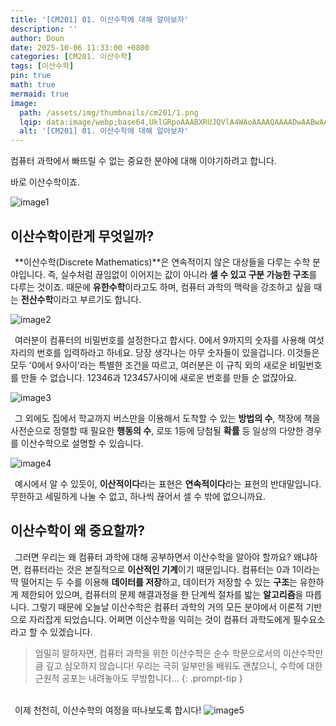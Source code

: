```yaml
---
title: '[CM201] 01. 이산수학에 대해 알아보자'
description: ''
author: Doun
date: 2025-10-06 11:33:00 +0800
categories: [CM201. 이산수학]
tags: [이산수학]
pin: true
math: true
mermaid: true
image:
  path: /assets/img/thumbnails/cm201/1.png
  lqip: data:image/webp;base64,UklGRpoAAABXRUJQVlA4WAoAAAAQAAAADwAABwAAQUxQSDIAAAARL0AmbZurmr57yyIiqE8oiG0bejIYEQTgqiDA9vqnsUSI6H+oAERp2HZ65qP/VIAWAFZQOCBCAAAA8AEAnQEqEAAIAAVAfCWkAALp8sF8rgRgAP7o9FDvMCkMde9PK7euH5M1m6VWoDXf2FkP3BqV0ZYbO6NA/VFIAAAA
  alt: '[CM201] 01. 이산수학에 대해 알아보자'
---
```


컴퓨터 과학에서 빠뜨릴 수 없는 중요한 분야에 대해 이야기하려고 합니다.

바로 이산수학이죠.

<img src="{{ 'assets/img/illustration/cm201/1_1.png' | absolute_url }}" alt="image1" class="post" />

## 이산수학이란게 무엇일까?

 &ensp;**이산수학(Discrete Mathematics)**은 연속적이지 않은 대상들을 다루는 수학 분야입니다. 즉, 실수처럼 끊임없이 이어지는 값이 아니라 **셀 수 있고 구분 가능한 구조**를 다루는 것이죠. 때문에 **유한수학**이라고도 하며, 컴퓨터 과학의 맥락을 강조하고 싶을 때는 **전산수학**이라고 부르기도 합니다.

<img src="{{ 'assets/img/illustration/cm201/1_2.png' | absolute_url }}" alt="image2" class="post" />

 &ensp;여러분이 컴퓨터의 비밀번호를 설정한다고 합시다. 0에서 9까지의 숫자를 사용해 여섯 자리의 번호를 입력하라고 하네요. 당장 생각나는 아무 숫자들이 있을겁니다. 이것들은 모두 '0에서 9사이'라는 특별한 조건을 따르고, 여러분은 이 규칙 외의 새로운 비밀번호를 만들 수 없습니다. 12346과 123457사이에 새로운 번호를 만들 순 없잖아요.

<img src="{{ 'assets/img/illustration/cm201/1_3.png' | absolute_url }}" alt="image3" class="post" />

 &ensp;그 외에도 집에서 학교까지 버스만을 이용해서 도착할 수 있는 **방법의 수**, 책장에 책을 사전순으로 정렬할 때 필요한 **행동의 수**, 로또 1등에 당첨될 **확률** 등 일상의 다양한 경우를 이산수학으로 설명할 수 있습니다.

<img src="{{ 'assets/img/illustration/cm201/1_4.png' | absolute_url }}" alt="image4" class="post" />
 
 &ensp;예시에서 알 수 있듯이, **이산적이다**라는 표현은 **연속적이다**라는 표현의 반대말입니다. 무한하고 세밀하게 나눌 수 없고, 하나씩 끊어서 셀 수 밖에 없으니까요.

## 이산수학이 왜 중요할까?

 &ensp;그러면 우리는 왜 컴퓨터 과학에 대해 공부하면서 이산수학을 알아야 할까요? 왜냐하면, 컴퓨터라는 것은 본질적으로 **이산적인 기계**이기 때문입니다. 컴퓨터는 0과 1이라는 딱 떨어지는 두 수를 이용해 **데이터를 저장**하고, 데이터가 저장할 수 있는 **구조**는 유한하게 제한되어 있으며, 컴퓨터의 문제 해결과정을 한 단계씩 절차를 밟는 **알고리즘**을 따릅니다. 그렇기 때문에 오늘날 이산수학은 컴퓨터 과학의 거의 모든 분야에서 이론적 기반으로 자리잡게 되었습니다. 어쩌면 이산수학을 익히는 것이 컴퓨터 과학도에게 필수요소라고 할 수 있겠습니다.

 > 엄밀히 말하자면, 컴퓨터 과학을 위한 이산수학은 순수 학문으로서의 이산수학만큼 깊고 심오하지 않습니다! 우리는 극히 일부만을 배워도 괜찮으니, 수학에 대한 근원적 공포는 내려놓아도 무방합니다...
{: .prompt-tip }

<br>
 &ensp;이제 천천히, 이산수학의 여정을 떠나보도록 합시다!

<img src="{{ 'assets/img/illustration/cm201/1_5.png' | absolute_url }}" alt="image5" class="post" />